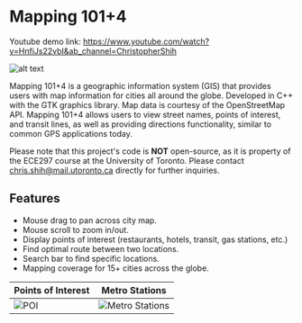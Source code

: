 # Mapping 101+4
Youtube demo link: https://www.youtube.com/watch?v=HnfiJs22vbI&ab_channel=ChristopherShih

![alt text](https://github.com/csh03/ECE297---Mapping-101-4/blob/main/screenshots/main%20(2).png)

Mapping 101+4 is a geographic information system (GIS) that provides users with map information for cities all around the globe. Developed in C++ with the GTK graphics library. Map data is courtesy of the OpenStreetMap API. Mapping 101+4 allows users to view street names, points of interest, and transit lines, as well as providing directions functionality, similar to common GPS applications today.

Please note that this project's code is **NOT** open-source, as it is property of the ECE297 course at the University of Toronto. Please contact chris.shih@mail.utoronto.ca directly for further inquiries. 

## Features
* Mouse drag to pan across city map.
* Mouse scroll to zoom in/out.
* Display points of interest (restaurants, hotels, transit, gas stations, etc.)
* Find optimal route between two locations.
* Search bar to find specific locations.
* Mapping coverage for 15+ cities across the globe. 

| Points of Interest  | Metro Stations |
| ------------- | ------------- |
| ![POI](https://github.com/csh03/ECE297---Mapping-101-4/blob/main/screenshots/metro.png)  | ![Metro Stations](https://github.com/csh03/ECE297---Mapping-101-4/blob/main/screenshots/metro.png) |

